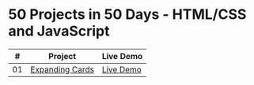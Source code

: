 # 50 Projects in 50 Days - HTML/CSS and JavaScript


|  #  | Project                                                                                                                     | Live Demo                                                                         |
| :-: | --------------------------------------------------------------------------------------------------------------------------- | --------------------------------------------------------------------------------- |
| 01  | [Expanding Cards](https://github.com/dennis-mburu/50-projects/tree/main/01-expanding-cards)                             | [Live Demo](https://dennis-50-projects-expanding-cards.netlify.app/)      
